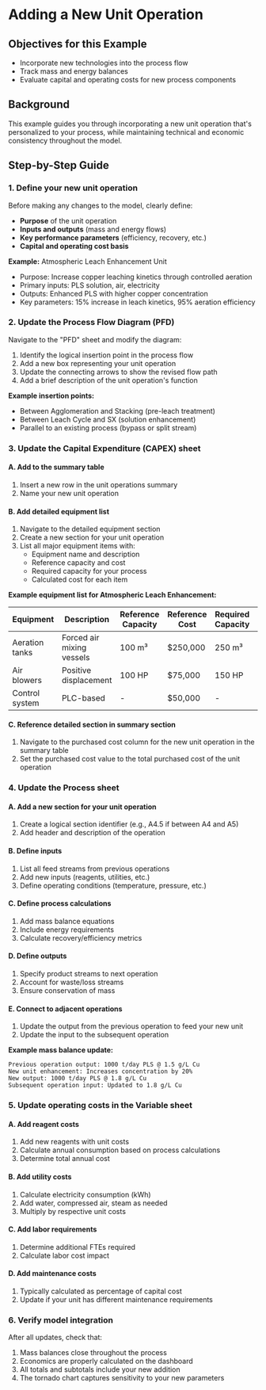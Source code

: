 # Adding a New Unit Operation

## Objectives for this Example
- Incorporate new technologies into the process flow
- Track mass and energy balances
- Evaluate capital and operating costs for new process components

## Background
This example guides you through incorporating a new unit operation that's personalized to your process, while maintaining technical and economic consistency throughout the model.

## Step-by-Step Guide

### 1. Define your new unit operation

Before making any changes to the model, clearly define:

- **Purpose** of the unit operation
- **Inputs and outputs** (mass and energy flows)
- **Key performance parameters** (efficiency, recovery, etc.)
- **Capital and operating cost basis**

**Example:** Atmospheric Leach Enhancement Unit

- Purpose: Increase copper leaching kinetics through controlled aeration
- Primary inputs: PLS solution, air, electricity
- Outputs: Enhanced PLS with higher copper concentration
- Key parameters: 15% increase in leach kinetics, 95% aeration efficiency

### 2. Update the Process Flow Diagram (PFD)

Navigate to the "PFD" sheet and modify the diagram:

1. Identify the logical insertion point in the process flow
2. Add a new box representing your unit operation
3. Update the connecting arrows to show the revised flow path
4. Add a brief description of the unit operation's function

**Example insertion points:**

- Between Agglomeration and Stacking (pre-leach treatment)
- Between Leach Cycle and SX (solution enhancement)
- Parallel to an existing process (bypass or split stream)

### 3. Update the Capital Expenditure (CAPEX) sheet

#### A. Add to the summary table
1. Insert a new row in the unit operations summary
2. Name your new unit operation

#### B. Add detailed equipment list
1. Navigate to the detailed equipment section
2. Create a new section for your unit operation
3. List all major equipment items with:
    - Equipment name and description
    - Reference capacity and cost
    - Required capacity for your process
    - Calculated cost for each item

**Example equipment list for Atmospheric Leach Enhancement:**

| Equipment | Description | Reference Capacity | Reference Cost | Required Capacity | Calculated Cost |
|-----------|-------------|-------------------|----------------|-------------------|-----------------|
| Aeration tanks | Forced air mixing vessels | 100 m³ | $250,000 | 250 m³ |  $447,214 |
| Air blowers | Positive displacement | 100 HP | $75,000 | 150 HP | $96,623 |
| Control system | PLC-based | - | $50,000 | - | $50,000 |

#### C. Reference detailed section in summary section
1. Navigate to the purchased cost column for the new unit operation in the summary table
2. Set the purchased cost value to the total purchased cost of the unit operation

### 4. Update the Process sheet

#### A. Add a new section for your unit operation
1. Create a logical section identifier (e.g., A4.5 if between A4 and A5)
2. Add header and description of the operation

#### B. Define inputs
1. List all feed streams from previous operations
2. Add new inputs (reagents, utilities, etc.)
3. Define operating conditions (temperature, pressure, etc.)

#### C. Define process calculations
1. Add mass balance equations
2. Include energy requirements
3. Calculate recovery/efficiency metrics

#### D. Define outputs
1. Specify product streams to next operation
2. Account for waste/loss streams
3. Ensure conservation of mass

#### E. Connect to adjacent operations
1. Update the output from the previous operation to feed your new unit
2. Update the input to the subsequent operation

**Example mass balance update:**
```
Previous operation output: 1000 t/day PLS @ 1.5 g/L Cu
New unit enhancement: Increases concentration by 20%
New output: 1000 t/day PLS @ 1.8 g/L Cu
Subsequent operation input: Updated to 1.8 g/L Cu
```

### 5. Update operating costs in the Variable sheet

#### A. Add reagent costs
1. Add new reagents with unit costs
2. Calculate annual consumption based on process calculations
3. Determine total annual cost

#### B. Add utility costs
1. Calculate electricity consumption (kWh)
2. Add water, compressed air, steam as needed
3. Multiply by respective unit costs

#### C. Add labor requirements
1. Determine additional FTEs required
2. Calculate labor cost impact

#### D. Add maintenance costs
1. Typically calculated as percentage of capital cost
2. Update if your unit has different maintenance requirements

### 6. Verify model integration

After all updates, check that:

1. Mass balances close throughout the process
2. Economics are properly calculated on the dashboard
3. All totals and subtotals include your new addition
4. The tornado chart captures sensitivity to your new parameters
